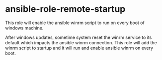 # ansible-role-remote-startup
This role will enable the ansible winrm script to run on every boot of windows machine.

After windows updates, sometime system reset the winrm service to its default which impacts the ansible winrm connection. This role will add the winrm script to startup and it will run and enable ansible winrm on every boot.
